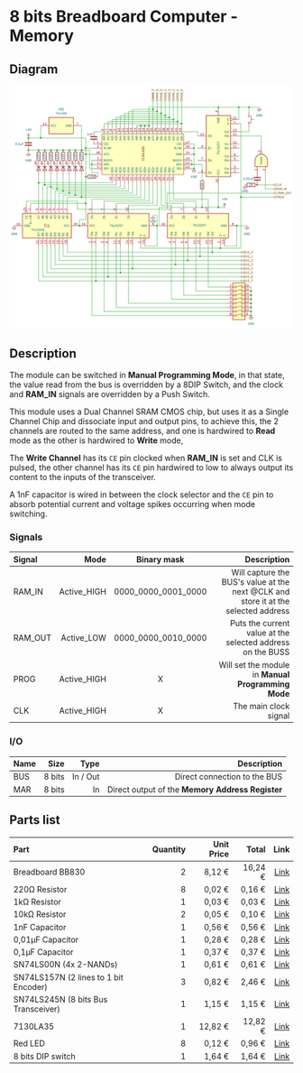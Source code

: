 # 8 bits Breadboard Computer - Memory

## Diagram
<img src="schematics/memory.png">

## Description
The module can be switched in **Manual Programming Mode**, in that state, the value read from the bus is overridden by a 8DIP Switch, and the clock and **RAM_IN** signals are overridden by a Push Switch.

This module uses a Dual Channel SRAM CMOS chip, but uses it as a Single Channel Chip and dissociate input and output pins, to achieve this, the 2 channels are routed to the same address, and one is hardwired to **Read** mode as the other is hardwired to **Write** mode,

The **Write Channel** has its ``CE`` pin clocked when **RAM_IN** is set and CLK is pulsed, the other channel has its ``CE`` pin hardwired to low to always output its content to the inputs of the transceiver.

A 1nF capacitor is wired in between the clock selector and the ``CE`` pin to absorb potential current and voltage spikes occurring when mode switching.

### Signals
| Signal  |        Mode |     Binary mask     |                                                                        Description |
|:--------|------------:|:-------------------:|-----------------------------------------------------------------------------------:|
| RAM_IN  | Active_HIGH | 0000_0000_0001_0000 | Will capture the BUS's value at the next @CLK and store it at the selected address |
| RAM_OUT |  Active_LOW | 0000_0000_0010_0000 |                         Puts the current value at the selected address on the BUSS |
| PROG    | Active_HIGH |          X          |                                 Will set the module in **Manual Programming Mode** |
| CLK     | Active_HIGH |          X          |                                                              The main clock signal |

### I/O
| Name |   Size |     Type |                                      Description |
|:-----|-------:|---------:|-------------------------------------------------:|
| BUS  | 8 bits | In / Out |                     Direct connection to the BUS |
| MAR  | 8 bits |       In | Direct output of the **Memory Address Register** |

## Parts list

| Part                                  | Quantity | Unit Price |   Total |                                                                                                                                                                                                                                                                                                                                                                                                                                                                                                                                                                                                                                         Link |
|:--------------------------------------|---------:|-----------:|--------:|---------------------------------------------------------------------------------------------------------------------------------------------------------------------------------------------------------------------------------------------------------------------------------------------------------------------------------------------------------------------------------------------------------------------------------------------------------------------------------------------------------------------------------------------------------------------------------------------------------------------------------------------:|
| Breadboard BB830                      |        2 |     8,12 € | 16,24 € |                                                                                                                                                                                                                                                                                                                                                                                                                                                                                                                                 [Link](https://www.mouser.fr/ProductDetail/BusBoard-Prototype-Systems/BB830?qs=VEfmQw3KOauhPeTwYxNCaA%3D%3D) |
| 220Ω Resistor                         |        8 |     0,02 € |  0,16 € |                                                                                                                                                                                                                                                                                                                                                                                                                                                                                                                                         [Link](https://www.mouser.fr/ProductDetail/YAGEO/CFR-25JT-52-220R?qs=KUIzHt%2Fe91lrctWTReofaw%3D%3D) |
| 1kΩ Resistor                          |        1 |     0,03 € |  0,03 € |                                                                                                                                                                                                                                                                                                                                                                                                                                                                                                                           [Link](https://www.mouser.fr/ProductDetail/YAGEO/CFR-25JR-52-1K?qs=sGAEpiMZZMtlubZbdhIBIG2rwDeDG2Hz0nFs2Ia3WF8%3D) |
| 10kΩ Resistor                         |        2 |     0,05 € |  0,10 € |                                                                                                                                                                                                                                                                                                                                                                                                                                                                                                                      [Link](https://www.mouser.fr/ProductDetail/YAGEO/CFR25SJT-26-10K?qs=sGAEpiMZZMtlubZbdhIBIMMVXX%252BgggzkNaoPvJwEHrI%3D) |
| 1nF Capacitor                         |        1 |     0,56 € |  0,56 € |                                                                                                                                                                                                                                                                                                                                                                                                                                                                                                                            [Link](https://www.mouser.fr/ProductDetail/Vishay-BC-Components/K102J15C0GF53H5G?qs=DPoM0jnrROVTxjmlWxnrvw%3D%3D) |
| 0,01µF Capacitor                      |        1 |     0,28 € |  0,28 € |                                                                                                                                                                                                                                                                                                                                                                                                                                                                                                      [Link](https://www.mouser.fr/ProductDetail/Murata-Electronics/RDER71H103K0K1H03B?qs=sGAEpiMZZMsh%252B1woXyUXjxDBwwEQMMyX8THmGZDylx4%3D) |
| 0,1µF Capacitor                       |        1 |     0,37 € |  0,37 € |                                                                                                                                                                                                                                                                                                                                                                                                                                                                                                [Link](https://www.mouser.fr/ProductDetail/Vishay-BC-Components/K104K15X7RF53H5G?qs=sGAEpiMZZMsh%252B1woXyUXj30ZYomYlxpXf%2Fk4SX%252BaKhs%3D) |
| SN74LS00N (4x 2-NANDs)                |        1 |     0,61 € |  0,61 € |                                                                                                                                                                                                                                                                                                                                                                                                                                                                                                                                  [Link](https://www.mouser.lu/ProductDetail/Texas-Instruments/SN74LS00N?qs=spW5eSrOWB6G5wECF%252BEZFA%3D%3D) |
| SN74LS157N (2 lines to 1 bit Encoder) |        3 |     0,82 € |  2,46 € |                                                                                                                                                                                                                                                                                                                                                                                                                                                                                                                                     [Link](https://www.mouser.lu/ProductDetail/Texas-Instruments/SN74LS157N?qs=LzFo6vGRJ4stINDkpW5nIA%3D%3D) |
| SN74LS245N (8 bits Bus Transceiver)   |        1 |     1,15 € |  1,15 € |                                                                                                                                                                                                                                                                                                                                                                                                                                                                                                                                   [Link](https://www.mouser.lu/ProductDetail/Texas-Instruments/SN74LS245N?qs=tJ5HNKWh3OU3CUIGSPX6%2Fg%3D%3D) |
| 7130LA35                              |        1 |    12,82 € | 12,82 € |                                                                                                                                                                                                                                                                                                                                                                                        [Link](https://www.mouser.fr/ProductDetail/Renesas-Electronics/7130LA35PDG?qs=JcGQCygHkIbDTyiFe0PjnA%3D%3D&countrycode=US&currencycode=USD&_gl=1*3if4y7*_ga*MTAzNTM5OTYxNi4xNzE2ODM0NzE1*_ga_15W4STQT4T*MTcxNjgzNDcxNS4xLjEuMTcxNjgzNDk4MS4yMi4wLjA.) |
| Red LED                               |        8 |     0,12 € |  0,96 € |                                                                                                                                                                                                                                                                                                                                                                                                                                                                                                                                              [Link](https://www.mouser.lu/ProductDetail/Kingbright/WP7113YT?qs=YPg7lQ8MWSfGn6TgDjFnaQ%3D%3D) |
| 8 bits DIP switch                     |        1 |     1,64 € |  1,64 € |                                                                                                                                                                                                                                                                                                                                                                                                                                                                                                                                                [Link](https://www.mouser.lu/ProductDetail/E-Switch/KAS1108E?qs=f57gQzlyLiprZHQecsfCqA%3D%3D) |
